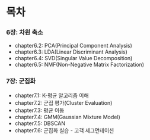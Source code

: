 # 목차

### 6장: 차원 축소

- chapter6.2: PCA(Principal Component Analysis)
- chapter6.3: LDA(Linear Discriminant Analysis)
- chapter6.4: SVD(Singular Value Decomposition)
- chapter6.5: NMF(Non-Negative Matrix Factorization)

### 7장: 군집화

- chapter7.1: K-평균 알고리즘 이해
- chapter7.2: 군집 평가(Cluster Evaluation)
- chapter7.3: 평균 이동
- chapter7.4: GMM(Gaussian Mixture Model)
- chapter7.5: DBSCAN
- chapter7.6: 군집화 실습 - 고객 세그먼테이션
